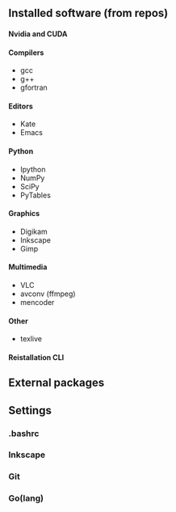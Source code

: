 <!-- 
.. link: 
.. description: 
.. tags: 
.. date: 2013/08/26 14:46:07
.. title: System
.. slug: system
-->

## Installed software (from repos)

#### Nvidia and CUDA    
#### Compilers    

* gcc
* g++
* gfortran

#### Editors    

* Kate
* Emacs

#### Python    

* Ipython
* NumPy
* SciPy
* PyTables

#### Graphics    

* Digikam
* Inkscape
* Gimp

#### Multimedia    

* VLC
* avconv (ffmpeg)
* mencoder

#### Other    

* texlive

#### Reistallation CLI

## External packages

## Settings

### .bashrc

### Inkscape

### Git

### Go(lang)

